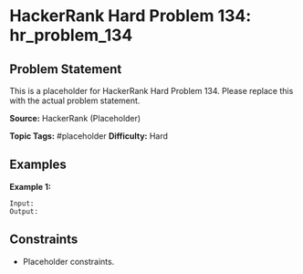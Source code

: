 # HackerRank Hard Problem 134: hr_problem_134

## Problem Statement

This is a placeholder for HackerRank Hard Problem 134.
Please replace this with the actual problem statement.

**Source:** HackerRank (Placeholder)

**Topic Tags:** #placeholder
**Difficulty:** Hard

## Examples

**Example 1:**

```
Input:
Output:
```

## Constraints

- Placeholder constraints.
